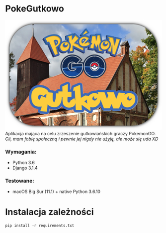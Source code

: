 # PokeGutkowo
![logo](logo.png)\
Aplikacja mająca na celu zrzeszenie gutkowiańskich graczy PokemonGO.\
*Cii, mam fobię społeczną i pewnie jej nigdy nie użyję, ale może się uda XD*

### Wymagania:
* Python 3.6
* Django 3.1.4

### Testowane:
* macOS Big Sur (11.1) + native Python 3.6.10

# Instalacja zależności
```
pip install -r requirements.txt
```
